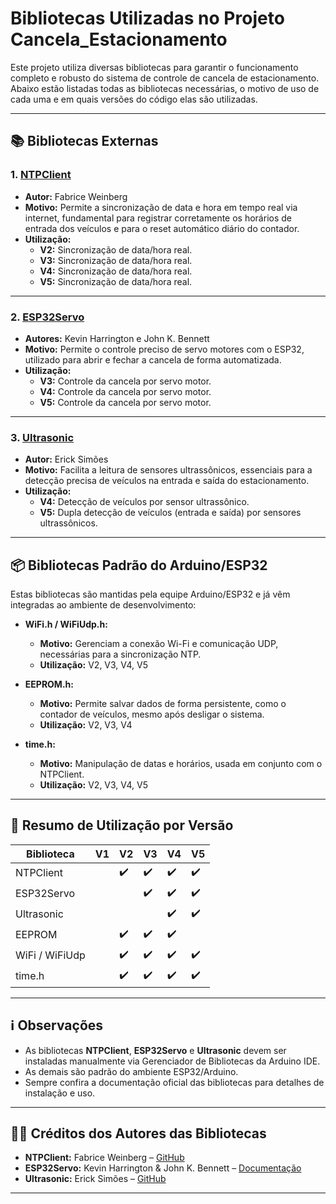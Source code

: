# Bibliotecas Utilizadas no Projeto Cancela_Estacionamento

Este projeto utiliza diversas bibliotecas para garantir o funcionamento completo e robusto do sistema de controle de cancela de estacionamento.  
Abaixo estão listadas todas as bibliotecas necessárias, o motivo de uso de cada uma e em quais versões do código elas são utilizadas.

---

## 📚 Bibliotecas Externas

### 1. [NTPClient](https://github.com/arduino-libraries/NTPClient)
- **Autor:** Fabrice Weinberg  
- **Motivo:** Permite a sincronização de data e hora em tempo real via internet, fundamental para registrar corretamente os horários de entrada dos veículos e para o reset automático diário do contador.
- **Utilização:**  
  - **V2:** Sincronização de data/hora real.
  - **V3:** Sincronização de data/hora real.
  - **V4:** Sincronização de data/hora real.
  - **V5:** Sincronização de data/hora real.

---

### 2. [ESP32Servo](https://madhephaestus.github.io/ESP32Servo/annotated.html)
- **Autores:** Kevin Harrington e John K. Bennett  
- **Motivo:** Permite o controle preciso de servo motores com o ESP32, utilizado para abrir e fechar a cancela de forma automatizada.
- **Utilização:**  
  - **V3:** Controle da cancela por servo motor.
  - **V4:** Controle da cancela por servo motor.
  - **V5:** Controle da cancela por servo motor.

---

### 3. [Ultrasonic](https://github.com/ErickSimoes/Ultrasonic)
- **Autor:** Erick Simões  
- **Motivo:** Facilita a leitura de sensores ultrassônicos, essenciais para a detecção precisa de veículos na entrada e saída do estacionamento.
- **Utilização:**  
  - **V4:** Detecção de veículos por sensor ultrassônico.
  - **V5:** Dupla detecção de veículos (entrada e saída) por sensores ultrassônicos.

---

## 📦 Bibliotecas Padrão do Arduino/ESP32

Estas bibliotecas são mantidas pela equipe Arduino/ESP32 e já vêm integradas ao ambiente de desenvolvimento:

- **WiFi.h / WiFiUdp.h:**  
  - **Motivo:** Gerenciam a conexão Wi-Fi e comunicação UDP, necessárias para a sincronização NTP.
  - **Utilização:** V2, V3, V4, V5

- **EEPROM.h:**  
  - **Motivo:** Permite salvar dados de forma persistente, como o contador de veículos, mesmo após desligar o sistema.
  - **Utilização:** V2, V3, V4

- **time.h:**  
  - **Motivo:** Manipulação de datas e horários, usada em conjunto com o NTPClient.
  - **Utilização:** V2, V3, V4, V5

---

## 📑 Resumo de Utilização por Versão

| Biblioteca      | V1 | V2 | V3 | V4 | V5 |
|-----------------|----|----|----|----|----|
| NTPClient       |    | ✔️ | ✔️ | ✔️ | ✔️ |
| ESP32Servo      |    |    | ✔️ | ✔️ | ✔️ |
| Ultrasonic      |    |    |    | ✔️ | ✔️ |
| EEPROM          |    | ✔️ | ✔️ | ✔️ |    |
| WiFi / WiFiUdp  |    | ✔️ | ✔️ | ✔️ | ✔️ |
| time.h          |    | ✔️ | ✔️ | ✔️ | ✔️ |

---

## ℹ️ Observações

- As bibliotecas **NTPClient**, **ESP32Servo** e **Ultrasonic** devem ser instaladas manualmente via Gerenciador de Bibliotecas da Arduino IDE.
- As demais são padrão do ambiente ESP32/Arduino.
- Sempre confira a documentação oficial das bibliotecas para detalhes de instalação e uso.

---

## 👨‍💻 Créditos dos Autores das Bibliotecas

- **NTPClient:** Fabrice Weinberg – [GitHub](https://github.com/arduino-libraries/NTPClient)
- **ESP32Servo:** Kevin Harrington & John K. Bennett – [Documentação](https://madhephaestus.github.io/ESP32Servo/annotated.html)
- **Ultrasonic:** Erick Simões – [GitHub](https://github.com/ErickSimoes/Ultrasonic)

---